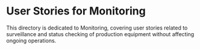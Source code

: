 # User Stories for Monitoring
This directory is dedicated to Monitoring, covering user stories related to surveillance and status checking of production equipment without affecting ongoing operations.
